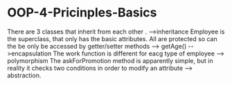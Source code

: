 # OOP-4-Pricinples-Basics

There are 3 classes that inherit from each other . -->inheritance
Employee is the superclass, that only has the basic attributes.
All are protected so can the be only be accessed by getter/setter methods --> getAge() -->encapsulation
The work function is different for eacg type of employee --> polymorphism
The askForPromotion method is apparently simple, but in reality it checks two conditions in order to modify an attribute --> abstraction.  
